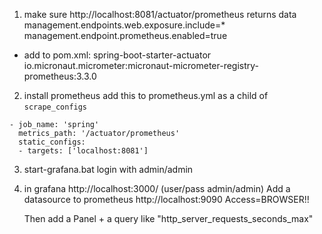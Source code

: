 
1) make sure http://localhost:8081/actuator/prometheus returns data
management.endpoints.web.exposure.include=*
management.endpoint.prometheus.enabled=true
  
- add to pom.xml:
spring-boot-starter-actuator
io.micronaut.micrometer:micronaut-micrometer-registry-prometheus:3.3.0

2) install prometheus
add this to prometheus.yml as a child of `scrape_configs`
```
- job_name: 'spring'
  metrics_path: '/actuator/prometheus'
  static_configs:
  - targets: ['localhost:8081']
```

3) start-grafana.bat
login with admin/admin

4) in grafana http://localhost:3000/
   (user/pass  admin/admin)
   Add a datasource to prometheus http://localhost:9090  Access=BROWSER!!
   
   Then add a Panel + a query like "http_server_requests_seconds_max"